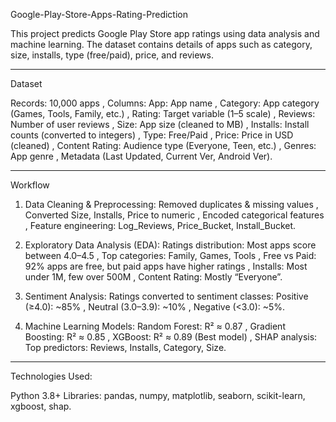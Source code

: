 Google-Play-Store-Apps-Rating-Prediction

This project predicts Google Play Store app ratings using data analysis and machine learning.
The dataset contains details of apps such as category, size, installs, type (free/paid), price, and reviews.

---

Dataset

Records: 10,000 apps ,
Columns:
App: App name ,
Category: App category (Games, Tools, Family, etc.) ,
Rating: Target variable (1–5 scale) ,
Reviews: Number of user reviews ,
Size: App size (cleaned to MB) ,
Installs: Install counts (converted to integers) ,
Type: Free/Paid ,
Price: Price in USD (cleaned) ,
Content Rating: Audience type (Everyone, Teen, etc.) ,
Genres: App genre ,
Metadata (Last Updated, Current Ver, Android Ver).

---

Workflow

1. Data Cleaning & Preprocessing:
Removed duplicates & missing values ,
Converted Size, Installs, Price to numeric ,
Encoded categorical features ,
Feature engineering: Log_Reviews, Price_Bucket, Install_Bucket.

2. Exploratory Data Analysis (EDA):
Ratings distribution: Most apps score between 4.0–4.5 ,
Top categories: Family, Games, Tools ,
Free vs Paid: 92% apps are free, but paid apps have higher ratings ,
Installs: Most under 1M, few over 500M ,
Content Rating: Mostly “Everyone”.

3. Sentiment Analysis:
Ratings converted to sentiment classes:
Positive (≥4.0): ~85% ,
Neutral (3.0–3.9): ~10% ,
Negative (<3.0): ~5%.

4. Machine Learning Models:
Random Forest: R² ≈ 0.87 ,
Gradient Boosting: R² ≈ 0.85 ,
XGBoost: R² ≈ 0.89 (Best model) ,
SHAP analysis: Top predictors: Reviews, Installs, Category, Size.

---

Technologies Used:

Python 3.8+
Libraries: pandas, numpy, matplotlib, seaborn, scikit-learn, xgboost, shap.

